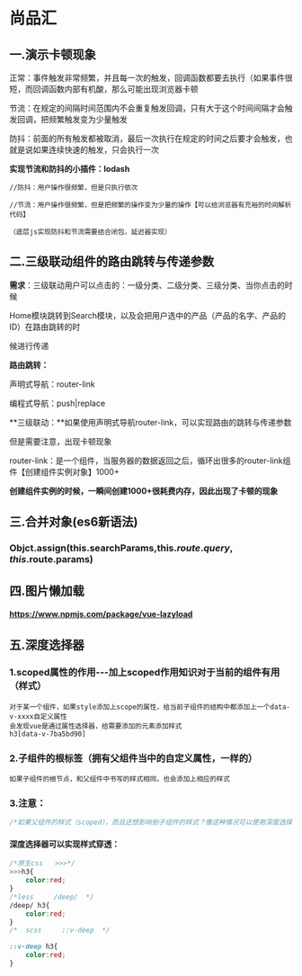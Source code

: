 # 尚品汇

## 一.演示卡顿现象

正常：事件触发非常频繁，并且每一次的触发，回调函数都要去执行（如果事件很短，而回调函数内部有机酸，那么可能出现浏览器卡顿

节流：在规定的间隔时间范围内不会重复触发回调，只有大于这个时间间隔才会触发回调，把频繁触发变为少量触发

防抖：前面的所有触发都被取消，最后一次执行在规定的时间之后要才会触发，也就是说如果连续快速的触发，只会执行一次

**实现节流和防抖的小插件：lodash**

```
//防抖：用户操作很频繁，但是只执行依次

//节流：用户操作很频繁，但是把频繁的操作变为少量的操作【可以给浏览器有充裕的时间解析代码】

（底层js实现防抖和节流需要结合闭包，延迟器实现）
```

## 二.三级联动组件的路由跳转与传递参数

**需求**：三级联动用户可以点击的：一级分类、二级分类、三级分类、当你点击的时候

Home模块跳转到Search模块，以及会把用户选中的产品（产品的名字、产品的ID）在路由跳转的时

候进行传递



**路由跳转：**

声明式导航：router-link

编程式导航：push|replace



**三级联动：**如果使用声明式导航router-link，可以实现路由的跳转与传递参数

但是需要注意，出现卡顿现象

router-link：是一个组件，当服务器的数据返回之后，循环出很多的router-link组件【创建组件实例对象】1000+

**创建组件实例的时候，一瞬间创建1000+很耗费内存，因此出现了卡顿的现象**



## 三.合并对象(es6新语法)

### Objct.assign(this.searchParams,this.$route.query,this.$route.params)



## 四.图片懒加载

#### https://www.npmjs.com/package/vue-lazyload

## 五.深度选择器

### 1.scoped属性的作用---加上scoped作用知识对于当前的组件有用（样式）

```
对于某一个组件，如果style添加上scope的属性，给当前子组件的结构中都添加上一个data-v-xxxx自定义属性
会发现vue是通过属性选择器，给需要添加的元素添加样式
h3[data-v-7ba5bd90]

```

### 2.子组件的根标签（拥有父组件当中的自定义属性，一样的）

```
如果子组件的根节点，和父组件中书写的样式相同，也会添加上相应的样式
```

### 3.注意：

```css
/*如果父组件的样式（scoped），而且还想影响到子组件的样式？像这种情况可以使用深度选择器，*/
```

#### 深度选择器可以实现样式穿透：

```css
/*原生css   >>>*/
>>>h3{
	color:red;
}
/*less     /deep/  */
/deep/ h3{
	color:red;
}
/*  scss     ::v-deep  */

::v-deep h3{
	color:red;
}

```